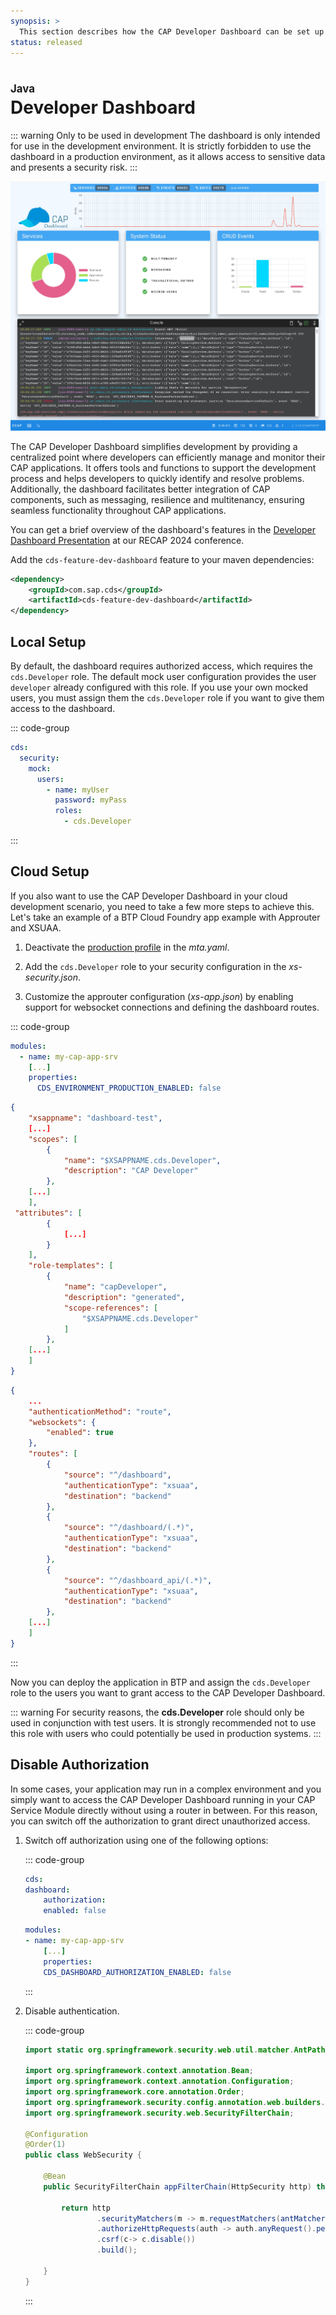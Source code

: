 ```yaml
---
synopsis: >
  This section describes how the CAP Developer Dashboard can be set up in both the local and cloud development environment to improve the developer experience.
status: released
---
```


# Developer Dashboard
<style scoped>
  h1:before {
    content: "Java"; display: block; font-size: 60%; margin: 0 0 .2em;
  }
</style>

::: warning Only to be used in development
The dashboard is only intended for use in the development environment. It is strictly forbidden to use the dashboard in a production environment, as it allows access to sensitive data and presents a security risk.
:::
<br>

![Screenshot of the CAP developer dashboard UI.](assets/dashboard.jpg)




The CAP Developer Dashboard simplifies development by providing a centralized point where developers can efficiently manage and monitor their CAP applications. It offers tools and functions to support the development process and helps developers to quickly identify and resolve problems. Additionally, the dashboard facilitates better integration of CAP components, such as messaging, resilience and multitenancy, ensuring seamless functionality throughout CAP applications.

You can get a brief overview of the dashboard's features in the [Developer Dashboard Presentation](https://broadcast.sap.com/replay/240604_recap?playhead=2188) at our RECAP 2024 conference.

Add the `cds-feature-dev-dashboard` feature to your maven dependencies:

```xml [pom.xml]
<dependency>
    <groupId>com.sap.cds</groupId>
    <artifactId>cds-feature-dev-dashboard</artifactId>
</dependency>
```

## Local Setup

By default, the dashboard requires authorized access, which requires the `cds.Developer` role. The default mock user configuration provides the user `developer` already configured with this role. If you use your own mocked users, you must assign them the `cds.Developer` role if you want to give them access to the dashboard. 

::: code-group
```yaml [application.yaml]
cds:
  security:
    mock:
      users:
        - name: myUser
          password: myPass
          roles:
            - cds.Developer
```
:::

## Cloud Setup

If you also want to use the CAP Developer Dashboard in your cloud development scenario, you need to take a few more steps to achieve this. Let's take an example of a BTP Cloud Foundry app example with Approuter and XSUAA.

1. Deactivate the [production profile](../developing-applications/configuring#production-profile) in the _mta.yaml_.

2. Add the `cds.Developer` role to your security configuration in the *xs-security.json*.

3. Customize the approuter configuration (*xs-app.json*) by enabling support for websocket connections and defining the dashboard routes.

::: code-group
```yaml [mta.yaml]
modules:
  - name: my-cap-app-srv
    [...]
    properties:
      CDS_ENVIRONMENT_PRODUCTION_ENABLED: false
```

```json [xs-security.json]
{
	"xsappname": "dashboard-test",
	[...]
	"scopes": [
		{
			"name": "$XSAPPNAME.cds.Developer",
			"description": "CAP Developer"
		},
    [...]
	],
 "attributes": [
		{
			[...]
		}
	],
	"role-templates": [
		{
			"name": "capDeveloper",
			"description": "generated",
			"scope-references": [
				"$XSAPPNAME.cds.Developer"
			]
		},
    [...]
	]
}
```

```json [xs-app.json]
{
	...
	"authenticationMethod": "route",
	"websockets": {
		"enabled": true
	},
	"routes": [
		{
			"source": "^/dashboard",
			"authenticationType": "xsuaa",
			"destination": "backend"
		},
		{
			"source": "^/dashboard/(.*)",
			"authenticationType": "xsuaa",
			"destination": "backend"
		},
		{
			"source": "^/dashboard_api/(.*)",
			"authenticationType": "xsuaa",
			"destination": "backend"
		}, 
    [...]
	]
}
```
:::

Now you can deploy the application in BTP and assign the `cds.Developer` role to the users you want to grant access to the CAP Developer Dashboard.

::: warning
For security reasons, the **cds.Developer** role should only be used in conjunction with test users. It is strongly recommended not to use this role with users who could potentially be used in production systems.
:::

## Disable Authorization

In some cases, your application may run in a complex environment and you simply want to access the CAP Developer Dashboard running in your CAP Service Module directly without using a router in between. For this reason, you can switch off the authorization to grant direct unauthorized access.

1. Switch off authorization using one of the following options:

	::: code-group
	```yaml [application.yaml]
	cds:
	dashboard:
		authorization:
		enabled: false
	```

	```yaml [mta.yaml]
	modules:
	- name: my-cap-app-srv
		[...]
		properties:
		CDS_DASHBOARD_AUTHORIZATION_ENABLED: false
	```

	:::

2. Disable authentication. 

	::: code-group
	```java [WebSecurity]
	import static org.springframework.security.web.util.matcher.AntPathRequestMatcher.antMatcher;

	import org.springframework.context.annotation.Bean;
	import org.springframework.context.annotation.Configuration;
	import org.springframework.core.annotation.Order;
	import org.springframework.security.config.annotation.web.builders.HttpSecurity;
	import org.springframework.security.web.SecurityFilterChain;

	@Configuration
	@Order(1)
	public class WebSecurity {

		@Bean
		public SecurityFilterChain appFilterChain(HttpSecurity http) throws Exception {

			return http
					.securityMatchers(m -> m.requestMatchers(antMatcher("/dashboard/**"), antMatcher("/dashboard_api/**")))
					.authorizeHttpRequests(auth -> auth.anyRequest().permitAll())
					.csrf(c-> c.disable())
					.build();

		}
	}
	```
	:::


<div id="inOpenEndpoint" />
